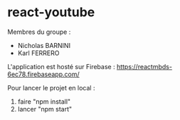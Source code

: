 # react-youtube

Membres du groupe : 
  - Nicholas BARNINI
  - Karl FERRERO

L'application est hosté sur Firebase : https://reactmbds-6ec78.firebaseapp.com/

Pour lancer le projet en local :
1) faire "npm install" 
2) lancer "npm start"
